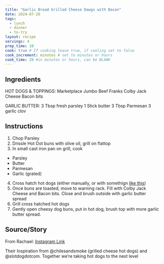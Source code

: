 ```yaml
---
title: "Garlic Bread Grilled Cheese Dawgs with Bacon"
date: 2024-07-26
tags: 
  - lunch
  - dinner
  - to-try
layout: recipe
servings: 4
prep_time: 10
cook: true # If cooking leave true, if cooling set to false
cook_increment: minutes # set to minutes or hours
cook_time: 20 #in minutes or hours, can be BLANK
---
```

## Ingredients

HOT DOGS & TOPPINGS:
Marketplace Jumbo Beef Franks
Colby Jack Cheese
Bacon bits

GARLIC BUTTER:
3 Tbsp fresh parsley
1 Stick butter
3 Tbsp Parmesan
3 garlic clov


## Instructions

1. Chop Parsley
2. Drissle Hot Dot buns with olive oil, grill on flattop
3. In small cast iron pan on grill, cook
  - Parsley
  - Butter
  - Parmesan
  - Garlic (grated)
4. Cross hatch hot dogs (either manually, or with somethign [like this](https://www.amazon.com/SLOTDOG-EMW9018136-Red/dp/B00X6UTAVQ))
5. Once buns are toasted, move to warning rack.  Fill with Colby Jack Cheese and Bacon bits.  Close and brush outside with garlic butter spread
6. Grill cross hatched hot dogs
7. Gently open cheesy dog buns, put in hot dog, brush top with more garlic butter spread.


## Source/Story

From Rachael: [Instagram Link](https://www.instagram.com/reel/C9fFokcREYE/?fbclid=IwZXh0bgNhZW0CMTEAAR3S8Ofkehewdj7dCeJkmbBpwfMK5nyqGQO1SVE2VgKiThdukT3K7N4F_T8_aem_u-b4T8hoNOGlsSPjOLHB1A)

Their Inspiration from @chilesandsmoke (grilled cheese hot dogs) and @slotdogdotcom. Together we’re taking hot dogs to the next level 